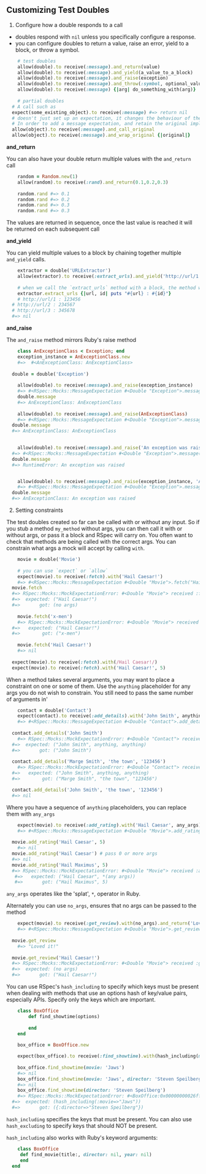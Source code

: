 ## Customizing Test Doubles

1. Configure how a double responds to a call

- doubles respond with `nil` unless you specifically configure a response.
- you can configure doubles to return a value, raise an error, yield to a block, or throw a symbol. 


```ruby
	# test doubles
	allow(double).to receive(:message).and_return(value)
	allow(double).to receive(:message).and_yield(a_value_to_a_block)
	allow(double).to receive(:message).and_raise(exception)
	allow(double).to receive(:message).and_throw(:symbol, optional_value)
	allow(double).to receive(:message) {|arg| do_something_with(arg)}
	
	# partial doubles
  # A call such as 
  expect(some_existing_object).to receive(:message) #=> return nil 
  # doesn't just set up an expectation, it changes the behaviour of the existing object.
  # In order to add a message expectation, and retain the original implementation, call `and_call_original`
  allow(object).to receive(:message).and_call_original
  allow(object).to receive(:message).and_wrap_original {|original|} 
```

**and_return**

You can also have your double return multiple values with the `and_return` call

```ruby
	random = Random.new(1)
	allow(random).to receive(:rand).and_return(0.1,0.2,0.3)
	
	random.rand #=> 0.1
	random.rand #=> 0.2
	random.rand #=> 0.3
	random.rand #=> 0.3
```

The values are returned in sequence, once the last value is reached it will be returned on each subsequent call


**and_yield**

You can yield multiple values to a block by chaining together multiple `and_yield` calls.

```ruby
	extractor = double('URLExtractor')
	allow(extractor).to receive(:extract_urls).and_yield('http://url/1', 123456).and_yield('http://url/2', 234567).and_yield('http://url/3', 345678)
	
	# when we call the `extract_urls` method with a block, the method will yield to the block three times
	extractor.extract_urls {|url, id| puts "#{url} : #{id}"}
	# http://url/1 : 123456
  # http://url/2 : 234567
  # http://url/3 : 345678
  #=> nil 

```

**and_raise**

The `and_raise` method mirrors Ruby's raise method


```ruby
	class AnExceptionClass < Exception; end
	exception_instance = AnExceptionClass.new
	#=>  #<AnExceptionClass: AnExceptionClass> 
 
  double = double('Exception') 
	
	allow(double).to receive(:message).and_raise(exception_instance)
	#=> #<RSpec::Mocks::MessageExpectation #<Double "Exception">.message(any arguments)>
	double.message
	#=> AnExceptionClass: AnExceptionClass
	
	allow(double).to receive(:message).and_raise(AnExceptionClass)
	#=> #<RSpec::Mocks::MessageExpectation #<Double "Exception">.message(any arguments)> 
  double.message
  #=> AnExceptionClass: AnExceptionClass

  
	allow(double).to receive(:message).and_raise('An exception was raised')
  #=> #<RSpec::Mocks::MessageExpectation #<Double "Exception">.message(any arguments)> 
  double.message 
  #=> RuntimeError: An exception was raised


	allow(double).to receive(:message).and_raise(exception_instance, 'An exception was raised')
	#=> #<RSpec::Mocks::MessageExpectation #<Double "Exception">.message(any arguments)> 
  double.message
  #=> AnExceptionClass: An exception was raised
```


2. Setting constraints

The test doubles created so far can be called with or without any input. So if you stub a method `my_method` without args, you can then call it with or without args, or pass it a block and RSpec will carry on. You often want to check that methods are being called with the correct args. You can constrain what args a mock will accept by calling `with`.

```ruby
	movie = double('Movie')
	
	# you can use `expect` or `allow`
	expect(movie).to receive(:fetch).with('Hail Caesar!')
	#=> #<RSpec::Mocks::MessageExpectation #<Double "Movie">.fetch("Hail Caesar!")> 
  movie.fetch
  #=> RSpec::Mocks::MockExpectationError: #<Double "Movie"> received :fetch with unexpected arguments
  #=>  expected: ("Hail Caesar!")
  #=>       got: (no args)
 	
 	movie.fetch('x-men')
 	#=> RSpec::Mocks::MockExpectationError: #<Double "Movie"> received :fetch with unexpected arguments
  #=>   expected: ("Hail Caesar!")
  #=>        got: ("x-men")
	
	movie.fetch('Hail Caesar!')
	#=> nil
 
  expect(movie).to receive(:fetch).with(/Hail Caesar!/)
  expect(movie).to receive(:fetch).with('Hail Caesar!', 5)
```
 
When a method takes several arguments, you may want to place a constraint on one or some of them. Use the `anything` placeholder for any args you do not wish to constrain. You still need to pass the same number of arguments in'

```ruby
	contact = double('Contact')
	expect(contact).to receive(:add_details).with('John Smith', anything, anything)
	#=> #<RSpec::Mocks::MessageExpectation #<Double "Contact">.add_details("John Smith", anything, anything)> 
  
  contact.add_details('John Smith')
	#=> RSpec::Mocks::MockExpectationError: #<Double "Contact"> received :add_details with unexpected arguments
  #=>  expected: ("John Smith", anything, anything)
  #=>       got: ("John Smith") 
  
  contact.add_details('Marge Smith', 'the town', '123456')
 	#=> RSpec::Mocks::MockExpectationError: #<Double "Contact"> received :add_details with unexpected arguments
  #=>   expected: ("John Smith", anything, anything)
  #=>        got: ("Marge Smith", "the town", "123456")

  contact.add_details('John Smith', 'the town', '123456')
  #=> nil 
```

Where you have a sequence of `anything` placeholders, you can replace them with `any_args` 

```ruby
	expect(movie).to receive(:add_rating).with('Hail Caesar', any_args)
	#=> #<RSpec::Mocks::MessageExpectation #<Double "Movie">.add_rating("Hail Caesar", *(any args))> 
  
  movie.add_rating('Hail Caesar', 5)
	#=> nil
  movie.add_rating('Hail Caesar') # pass 0 or more args
  #=> nil
  movie.add_rating('Hail Maximus', 5)
  #=> RSpec::Mocks::MockExpectationError: #<Double "Movie"> received :add_rating with unexpected arguments
   #=>   expected: ("Hail Caesar", *(any args))
   #=>       got: ("Hail Maximus", 5)
```

`any_args` operates like the 'splat', `*`, operator in Ruby.

Alternately you can use `no_args`, ensures that no args can be passed to the method

```ruby
	expect(movie).to receive(:get_review).with(no_args).and_return('Loved it!')
	#=> #<RSpec::Mocks::MessageExpectation #<Double "Movie">.get_review(no arguments)> 
 
  movie.get_review
	#=> "Loved it!" 
  
  movie.get_review('Hail Caesar!')
  #=> RSpec::Mocks::MockExpectationError: #<Double "Movie"> received :get_review with unexpected arguments
  #=>  expected: (no args)
  #=>       got: ("Hail Caesar!")
```

You can use RSpec's `hash_including` to specify which keys must be present when dealing with methods that use an options hash of key/value pairs, especially APIs. Specify only the keys which are important.

```ruby
	class BoxOffice
		def find_showtime(options)
		  
		end
	end
	
	box_office = BoxOffice.new

	expect(box_office).to receive(:find_showtime).with(hash_including(movie: 'Jaws'))
	
	box_office.find_showtime(movie: 'Jaws')
	#=> nil
	box_office.find_showtime(movie: 'Jaws', director: 'Steven Speilberg')
	#=> nil
	box_office.find_showtime(director: 'Steven Speilberg')
	#=> RSpec::Mocks::MockExpectationError: #<BoxOffice:0x00000000026ffca0> received :find_showtime with unexpected arguments
  #=>  expected: (hash_including(:movie=>"Jaws"))
  #=>       got: ({:director=>"Steven Speilberg"})
```

`hash_including` specifies the keys that must be present. You can also use `hash_excluding` to specify keys that should NOT be present.

`hash_including` also works with Ruby's keyword arguments:

```ruby
	class BoxOffice
     def find_movie(title:, director: nil, year: nil)
     end  
  end
```